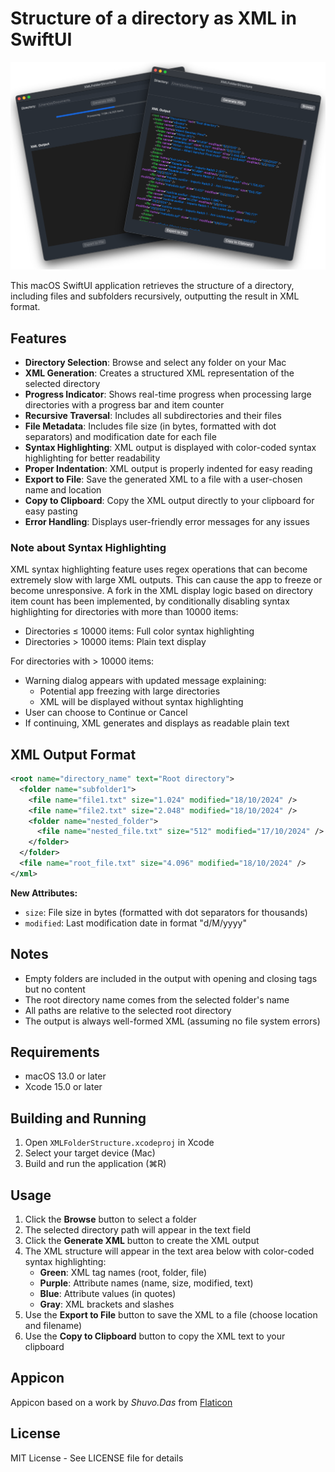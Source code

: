 # Structure of a directory as XML in SwiftUI

<p align="center">
<img width="650" src="Images/Dark/Main-window.png">
</p>

This macOS SwiftUI application retrieves the structure of a directory, including files and subfolders recursively, outputting the result in XML format.

## Features

- **Directory Selection**: Browse and select any folder on your Mac
- **XML Generation**: Creates a structured XML representation of the selected directory
- **Progress Indicator**: Shows real-time progress when processing large directories with a progress bar and item counter
- **Recursive Traversal**: Includes all subdirectories and their files
- **File Metadata**: Includes file size (in bytes, formatted with dot separators) and modification date for each file
- **Syntax Highlighting**: XML output is displayed with color-coded syntax highlighting for better readability
- **Proper Indentation**: XML output is properly indented for easy reading
- **Export to File**: Save the generated XML to a file with a user-chosen name and location
- **Copy to Clipboard**: Copy the XML output directly to your clipboard for easy pasting
- **Error Handling**: Displays user-friendly error messages for any issues

### Note about Syntax Highlighting

XML syntax highlighting feature uses regex operations that can become extremely slow with large XML outputs. This can cause the app to freeze or become unresponsive. A fork in the XML display logic based on directory item count has been implemented, by conditionally disabling syntax highlighting for directories with more than 10000 items:

- Directories ≤ 10000 items: Full color syntax highlighting
- Directories > 10000 items: Plain text display

For directories with > 10000 items:

- Warning dialog appears with updated message explaining:
	- Potential app freezing with large directories
	- XML will be displayed without syntax highlighting
- User can choose to Continue or Cancel
- If continuing, XML generates and displays as readable plain text

## XML Output Format

```xml
<root name="directory_name" text="Root directory">
  <folder name="subfolder1">
    <file name="file1.txt" size="1.024" modified="18/10/2024" />
    <file name="file2.txt" size="2.048" modified="18/10/2024" />
    <folder name="nested_folder">
      <file name="nested_file.txt" size="512" modified="17/10/2024" />
    </folder>
  </folder>
  <file name="root_file.txt" size="4.096" modified="18/10/2024" />
</xml>
```

**New Attributes:**

- `size`: File size in bytes (formatted with dot separators for thousands)
- `modified`: Last modification date in format "d/M/yyyy"

## Notes

- Empty folders are included in the output with opening and closing tags but no content
- The root directory name comes from the selected folder's name
- All paths are relative to the selected root directory
- The output is always well-formed XML (assuming no file system errors)

## Requirements

- macOS 13.0 or later
- Xcode 15.0 or later

## Building and Running

1. Open `XMLFolderStructure.xcodeproj` in Xcode
2. Select your target device (Mac)
3. Build and run the application (⌘R)

## Usage

1. Click the **Browse** button to select a folder
2. The selected directory path will appear in the text field
3. Click the **Generate XML** button to create the XML output
4. The XML structure will appear in the text area below with color-coded syntax highlighting:
   - **Green**: XML tag names (root, folder, file)
   - **Purple**: Attribute names (name, size, modified, text)
   - **Blue**: Attribute values (in quotes)
   - **Gray**: XML brackets and slashes
5. Use the **Export to File** button to save the XML to a file (choose location and filename)
6. Use the **Copy to Clipboard** button to copy the XML text to your clipboard

## Appicon

Appicon based on a work by *Shuvo.Das* from [Flaticon](https://www.flaticon.com/free-icons/files-and-folders)

## License

MIT License - See LICENSE file for details
